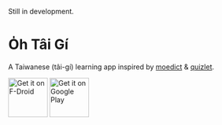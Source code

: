 Still in development.

# O̍h Tâi Gí
A Taiwanese (tâi-gí) learning app inspired by [moedict](https://github.com/g0v/moedict-webkit) & [quizlet](https://zh.wikipedia.org/wiki/Quizlet).

[<img src="https://fdroid.gitlab.io/artwork/badge/get-it-on.png"
     alt="Get it on F-Droid"
     height="80">](https://f-droid.org/packages/com.gonnaggstudio.oh_tai_gi/)
[<img src="https://play.google.com/intl/en_us/badges/images/generic/en-play-badge.png"
     alt="Get it on Google Play"
     height="80">](https://play.google.com/store/apps/details?id=com.gonnaggstudio.oh_tai_gi)
